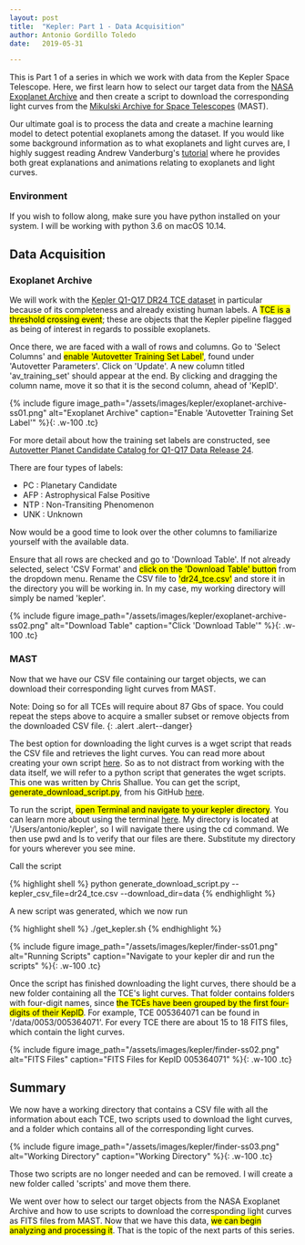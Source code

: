```yaml
---
layout: post
title:  "Kepler: Part 1 - Data Acquisition"
author: Antonio Gordillo Toledo
date:   2019-05-31

---
```

This is Part 1 of a series in which we work with data from the Kepler Space Telescope. Here, we first learn how to select our target data from the [NASA Exoplanet Archive](https://exoplanetarchive.ipac.caltech.edu/index.html) and then create a script to download the corresponding light curves from the [Mikulski Archive for Space Telescopes](https://archive.stsci.edu/) (MAST). 

Our ultimate goal is to process the data and create a machine learning model to detect potential exoplanets among the dataset. If you would like some background information as to what exoplanets and light curves are, I highly suggest reading Andrew Vanderburg's [tutorial](https://www.cfa.harvard.edu/~avanderb/tutorial/tutorial.html) where he provides both great explanations and animations relating to exoplanets and light curves.

### Environment 
If you wish to follow along, make sure you have python installed on your system. I will be working with python 3.6 on macOS 10.14.

## Data Acquisition
### Exoplanet Archive
We will work with the [Kepler Q1-Q17 DR24 TCE dataset](https://exoplanetarchive.ipac.caltech.edu/cgi-bin/TblView/nph-tblView?app=ExoTbls&config=q1_q17_dr24_tce) in particular because of its completeness and already existing human labels. A <mark>TCE is a threshold crossing event</mark>; these are objects that the Kepler pipeline flagged as being of interest in regards to possible exoplanets.

Once there, we are faced with a wall of rows and columns. Go to 'Select Columns' and <mark>enable 'Autovetter Training Set Label'</mark>, found under 'Autovetter Parameters'. Click on 'Update'. A new column titled 'av_training_set' should appear at the end. By clicking and dragging the column name, move it so that it is the second column, ahead of 'KepID'.

{% include figure image_path="/assets/images/kepler/exoplanet-archive-ss01.png" alt="Exoplanet Archive" caption="Enable 'Autovetter Training Set Label'" %}{: .w-100 .tc}

For more detail about how the training set labels are constructed, see [Autovetter Planet Candidate Catalog for Q1-Q17 Data Release 24](https://exoplanetarchive.ipac.caltech.edu/docs/KSCI-19091-001.pdf).

There are four types of labels:
* PC  : Planetary Candidate
* AFP : Astrophysical False Positive
* NTP : Non-Transiting Phenomenon
* UNK : Unknown

Now would be a good time to look over the other columns to familiarize yourself with the available data.

Ensure that all rows are checked and go to 'Download Table'. If not already selected, select 'CSV Format' and <mark>click on the 'Download Table' button</mark> from the dropdown menu. Rename the CSV file to <mark>'dr24_tce.csv'</mark> and store it in the directory you will be working in. In my case, my working directory will simply be named 'kepler'.

{% include figure image_path="/assets/images/kepler/exoplanet-archive-ss02.png" alt="Download Table" caption="Click 'Download Table'" %}{: .w-100 .tc}

### MAST
Now that we have our CSV file containing our target objects, we can download their corresponding light curves from MAST.

Note: Doing so for all TCEs will require about 87 Gbs of space. You could repeat the steps above to acquire a smaller subset or remove objects from the downloaded CSV file.
{: .alert .alert--danger}

The best option for downloading the light curves is a wget script that reads the CSV file and retrieves the light curves. You can read more about creating your own script [here](https://archive.stsci.edu/kepler/download_options.html). So as to not distract from working with the data itself, we will refer to a python script that generates the wget scripts. This one was written by Chris Shallue. You can get the script, <mark>generate_download_script.py</mark>, from his GitHub [here](https://github.com/google-research/exoplanet-ml/blob/master/exoplanet-ml/astronet/data/generate_download_script.py).

To run the script, <mark>open Terminal and navigate to your kepler directory</mark>. You can learn more about using the terminal [here](https://www.vikingcodeschool.com/web-development-basics/a-command-line-crash-course). My directory is located at '/Users/antonio/kepler', so I will navigate there using the cd command. We then use pwd and ls to verify that our files are there. Substitute my directory for yours wherever you see mine.

Call the script

{% highlight shell %}
python generate_download_script.py --kepler_csv_file=dr24_tce.csv --download_dir=data
{% endhighlight %}

A new script was generated, which we now run

{% highlight shell %}
./get_kepler.sh
{% endhighlight %}

{% include figure image_path="/assets/images/kepler/finder-ss01.png" alt="Running Scripts" caption="Navigate to your kepler dir and run the scripts" %}{: .w-100 .tc}

Once the script has finished downloading the light curves, there should be a new folder containing all the TCE's light curves. That folder contains folders with four-digit names, since <mark>the TCEs have been grouped by the first four-digits of their KepID</mark>. For example, TCE 005364071 can be found in '/data/0053/005364071'. For every TCE there are about 15 to 18 FITS files, which contain the light curves.

{% include figure image_path="/assets/images/kepler/finder-ss02.png" alt="FITS Files" caption="FITS Files for KepID 005364071" %}{: .w-100 .tc}

## Summary
We now have a working directory that contains a CSV file with all the information about each TCE, two scripts used to download the light curves, and a folder which contains all of the corresponding light curves.

{% include figure image_path="/assets/images/kepler/finder-ss03.png" alt="Working Directory" caption="Working Directory" %}{: .w-100 .tc}

Those two scripts are no longer needed and can be removed. I will create a new folder called 'scripts' and move them there.

We went over how to select our target objects from the NASA Exoplanet Archive and how to use scripts to download the corresponding light curves as FITS files from MAST. Now that we have this data, <mark>we can begin analyzing and processing it</mark>. That is the topic of the next parts of this series.
